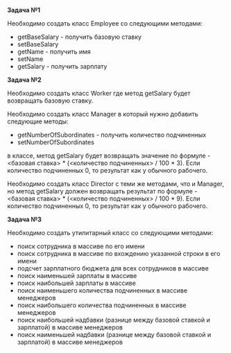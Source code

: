 **Задача №1**

Необходимо создать класс Employee со следующими методами:

* getBaseSalary \- получить базовую ставку
* setBaseSalary
* getName \- получить имя
* setName
* getSalary \- получить зарплату

**Задача №2**

Необходимо создать класс Worker где метод getSalary будет возвращать базовую ставку.

Необходимо создать класс Manager в который нужно добавить следующие методы:

* getNumberOfSubordinates \- получить количество подчиненных
* setNumberOfSubordinates

в классе, метод getSalary будет возвращать значение по формуле \- \<базовая ставка\> \* (\<количество подчиненных\> / 100 \* 3). Если количество подчиненных 0, то результат как у обычного рабочего.

Необходимо создать класс Director с теми же методами, что и Manager, но метод getSalary должен возвращать результат по формуле \- \<базовая ставка\> \* (\<количество подчиненных\> / 100 \* 9). Если количество подчиненных 0, то результат как у обычного рабочего.

**Задача №3**

Необходимо создать утилитарный класс со следующими методами:

* поиск сотрудника в массиве по его имени
* поиск сотрудника в массиве по вхождению указанной строки в его имени
* подсчет зарплатного бюджета для всех сотрудников в массиве
* поиск наименьшей зарплаты в массиве
* поиск наибольшей зарплаты в массиве
* поиск наименьшего количества подчиненных в массиве менеджеров
* поиск наибольшего количества подчиненных в массиве менеджеров
* поиск наибольшей надбавки (разнице между базовой ставкой и зарплатой) в массиве менеджеров
* поиск наименьшей надбавки (разнице между базовой ставкой и зарплатой) в массиве менеджеров
